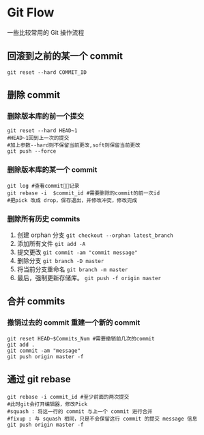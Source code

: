 # Git Flow

一些比较常用的 Git 操作流程

## 回滚到之前的某一个 commit

```git
git reset --hard COMMIT_ID
```

## 删除 commit

### 删除版本库的前一个提交

```git
git reset --hard HEAD~1
#HEAD~1回到上一次的提交
#加上参数--hard则不保留当前更改,soft则保留当前更改
git push --force
```

### 删除版本库的某一个 commit

```git
git log #查看commit记录
git rebase -i  $commit_id #需要删除的commit的前一次id
#把pick 改成 drop，保存退出，并修改冲突，修改完成
```

### 删除所有历史 commits

1. 创建 orphan 分支 `git checkout --orphan latest_branch`
2. 添加所有文件 `git add -A`
3. 提交更改 `git commit -am "commit message"`
4. 删除分支 `git branch -D master`
5. 将当前分支重命名 `git branch -m master`
6. 最后，强制更新存储库。 `git push -f origin master`

## 合并 commits

### 撤销过去的 commit 重建一个新的 commit

```git
git reset HEAD~$Commits_Num #需要撤销前几次的commit
git add .
git commit -am "message"
git push origin master -f
```

## 通过 git rebase

```git
git rebase -i commit_id #至少前面的两次提交
#此时git会打开编辑器，修改Pick
#squash : 将这一行的 commit 与上一个 commit 进行合并
#fixup : 与 squash 相同，只是不会保留这行 commit 的提交 message 信息
git push origin master -f
```
